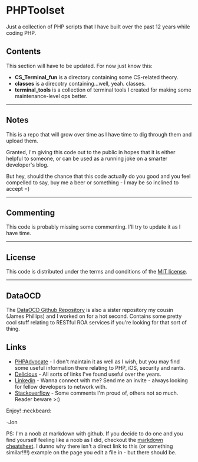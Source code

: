 PHPToolset
==========

Just a collection of PHP scripts that I have built over the past 12 years while coding PHP.


## Contents

This section will have to be updated.  For now just know this:

* **CS_Terminal_fun** is a directory containing some CS-related theory.
* **classes** is a direcotry containing...well, yeah. classes. 
* **terminal_tools** is a collection of terminal tools I created for making some maintenance-level ops better.

---

## Notes

This is a repo that will grow over time as I have time to dig through them and upload them.

Granted, I'm giving this code out to the public in hopes that it is either helpful to someone, or can be used as a running joke on a smarter developer's blog.

But hey, should the chance that this code actually do you good and you feel compelled to say, buy me a beer or something - I may be so inclined to accept =)

---

## Commenting
This code is probably missing some commenting.  I'll try to update it as I have time.

---

## License
This code is distributed under the terms and conditions of the [MIT license](LICENSE).

---

## DataOCD
The [DataOCD Github Repository](https://github.com/dataocd) is also a sister repository my cousin (James Phillips) and I worked on for a hot second.  Contains some pretty cool stuff relating to RESTful ROA services if you're looking for that sort of thing.

## Links
* [PHPAdvocate](https://www.phpadvocate.com/)  - I don't maintain it as well as I wish, but you may find some useful information there relating to PHP, iOS, security and rants.
* [Delicious](https://www.delicious.com/infolock) - All sorts of links I've found useful over the years.
* [Linkedin](https://www.linkedin.com/jhibbard) - Wanna connect with me?  Send me an invite - always looking for fellow developers to network with.
* [Stackoverflow](http://stackoverflow.com/users/1244184/jonathon-hibbard) - Some comments I'm proud of, others not so much.  Reader beware >:)


Enjoy! :neckbeard:


-Jon


PS: I'm a noob at markdown with github.  If you decide to do one and you find yourself feeling like a noob as I did, checkout the [markdown cheatsheet](https://github.com/adam-p/markdown-here/wiki/Markdown-Cheatsheet).  I dunno why there isn't a direct link to this (or something similar!!!!) example on the page you edit a file in - but there should be.
